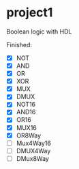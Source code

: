 # project1
Boolean logic with HDL

Finished:
- [x] NOT
- [X] AND
- [X] OR
- [X] XOR
- [X] MUX
- [X] DMUX
- [X] NOT16
- [X] AND16
- [X] OR16
- [X] MUX16
- [X] OR8Way
- [ ] Mux4Way16
- [ ] DMUX4Way
- [ ] DMux8Way
